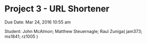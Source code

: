 # Project 3 - URL Shortener

Due Date: Mar 24, 2016 10:55 am

Student: John McAlmon; Matthew Steuernagle; Raul Zuniga( jam373; ms1841; rz1005 )


